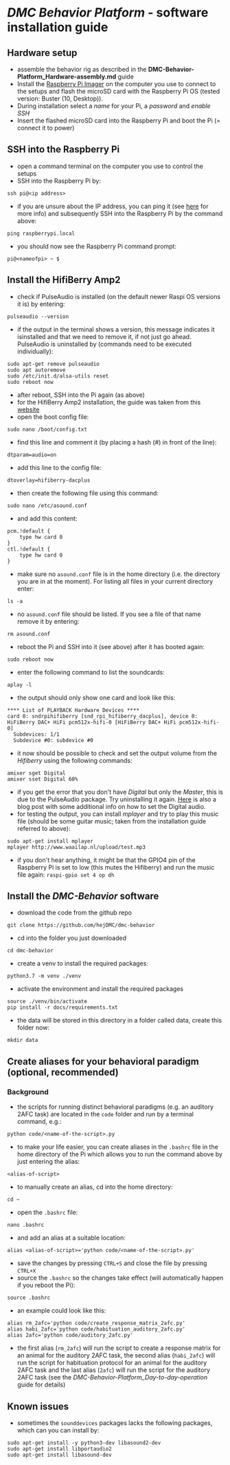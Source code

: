 # *DMC Behavior Platform* - software installation guide

## Hardware setup
- assemble the behavior rig as described in the **DMC-Behavior-Platform_Hardware-assembly.md** guide
- Install the [Raspberry Pi Imager](https://www.raspberrypi.com/software/) on the computer you use to connect to the setups and flash the microSD card with the Raspberry Pi OS (tested version: Buster (10, Desktop)).
- During installation select a *name* for your Pi, a *password* and *enable SSH*
- Insert the flashed microSD card into the Raspberry Pi and boot the Pi (= connect it to power)

## SSH into the Raspberry Pi
- open a command terminal on the computer you use to control the setups
- SSH into the Raspberry Pi by:
```
ssh pi@<ip address>
```
- if you are unsure about the IP address, you can ping it (see [here](https://www.raspberrypi.com/documentation/computers/remote-access.html#ip-address) for more info) and subsequently SSH into the Raspberry Pi by the command above:
```
ping raspberrypi.local
```
- you should now see the Raspberry Pi command prompt:
```
pi@<nameofpi> ~ $
```

## Install the HifiBerry Amp2
- check if PulseAudio is installed (on the default newer Raspi OS versions it is) by entering:
```
pulseaudio --version
```
- if the output in the terminal shows a version, this message indicates it isinstalled and that we need to remove it, if not just go ahead. PulseAudio is uninstalled by (commands need to be executed individually): 
```
sudo apt-get remove pulseaudio
sudo apt autoremove
sudo /etc/init.d/alsa-utils reset
sudo reboot now
```
- after reboot, SSH into the Pi again (as above)
- for the HifiBerry Amp2 installation, the guide was taken from this [website](http://www.waailap.nl/instruction/215/setup-hifiberry-amp2.html)
- open the boot config file:
```
sudo nano /boot/config.txt
```
- find this line and comment it (by placing a hash (#) in front of the line):
```
dtparam=audio=on
```
- add this line to the config file:
```
dtoverlay=hifiberry-dacplus
```
- then create the following file using this command:
```
sudo nano /etc/asound.conf
```
- and add this content:
```
pcm.!default {
    type hw card 0
}
ctl.!default {
    type hw card 0
}
```  

- make sure no `asound.conf` file is in the home directory (i.e. the directory you are in at the moment). For listing all files in your current directory enter:
```
ls -a
```  
- no `asound.conf` file should be listed. If you see a file of that name remove it by entering:
```
rm asound.conf
```
- reboot the Pi and SSH into it (see above) after it has booted again:
```
sudo reboot now
```
- enter the following command to list the soundcards:
```
aplay -l
```
- the output should only show one card and look like this:

```
**** List of PLAYBACK Hardware Devices ****
card 0: sndrpihifiberry [snd_rpi_hifiberry_dacplus], device 0: HiFiBerry DAC+ HiFi pcm512x-hifi-0 [HiFiBerry DAC+ HiFi pcm512x-hifi-0]
  Subdevices: 1/1
  Subdevice #0: subdevice #0
```
- it now should be possible to check and set the output volume from the *Hifiberry* using the following commands: 
```
amixer sget Digital
amixer sset Digital 60%
```
- if you get the error that you don't have *Digital* but only the *Master*, this is due to the PulseAudio package. Try uninstalling it again. [Here](https://www.hifiberry.com/blog/using-amixer/) is also a blog post with some additional info on how to set the Digital audio.
- for testing the output, you can install *mplayer* and try to play this music file (should be some guitar music; taken from the installation guide referred to above):
```
sudo apt-get install mplayer
mplayer http://www.waailap.nl/upload/test.mp3
```

- if you don't hear anything, it might be that the GPIO4 pin of the Raspberry Pi is set to low (this mutes the Hifiberry) and run the music file again:
`raspi-gpio set 4 op dh`  

## Install the *DMC-Behavior* software

- download the code from the github repo
```
git clone https://github.com/hejDMC/dmc-behavior
```
- cd into the folder you just downloaded
```
cd dmc-behavior
```
- create a venv to install the required packages:
```
python3.7 -m venv ./venv
```
- activate the environment and install the required packages
```
source ./venv/bin/activate
pip install -r docs/requirements.txt
```
- the data will be stored in this directory in a folder called data, create this folder now:
```
mkdir data
```

## Create aliases for your behavioral paradigm (optional, recommended)
### Background
- the scripts for running distinct behavioral paradigms (e.g. an auditory 2AFC task) are located in the `code` folder and run by a terminal command, e.g.:
```
python code/<name-of-the-script>.py
```
- to make your life easier, you can create aliases in the `.bashrc` file in the home directory of the Pi which allows you to run the command above by just entering the alias:
```
<alias-of-script>
```
- to manually create an alias, cd into the home directory:
```
cd ~
```
- open the `.bashrc` file:
```
nano .bashrc
```
- and add an alias at a suitable location:
```
alias <alias-of-script>='python code/<name-of-the-script>.py'
```
- save the changes by pressing `CTRL+S` and close the file by pressing `CTRL+X`
- source the `.bashrc` so the changes take effect (will automatically happen if you reboot the Pi):
```
source .bashrc
```
- an example could look like this:
```
alias rm_2afc='python code/create_response_matrix_2afc.py'
alias habi_2afc='python code/habituation_auditory_2afc.py'
alias 2afc='python code/auditory_2afc.py'
```
- the first alias (`rm_2afc`) will run the script to create a response matrix for an animal for the auditory 2AFC task, the second alias (`habi_2afc`) will run the script for habituation protocol for an animal for the auditory 2AFC task and the last alias (`2afc`) will run the script for the auditory 2AFC task (see the *DMC-Behavior-Platform_Day-to-day-operation* guide for details)
## Known issues
- sometimes the `sounddevices` packages lacks the following packages, which can you can install by:
```
sudo apt-get install -y python3-dev libasound2-dev
sudo apt-get install libportaudio2
sudo apt-get install libasound-dev
```
